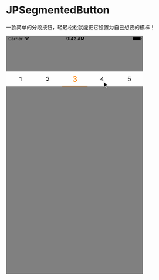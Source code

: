 # JPSegmentedButton
一款简单的分段按钮，轻轻松松就能把它设置为自己想要的模样！

![image](https://raw.githubusercontent.com/JaryPan/JPSegmentedButton/71fffad7df261a5de3fedf0c01d56303d8937f9f/JPSegmentedButton.gif)
